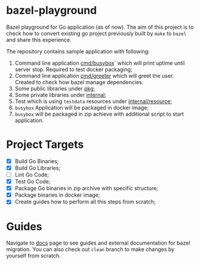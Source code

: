 # bazel-playground

Bazel playground for Go application (as of now). The aim of this project is to check how to convert existing go project
previously built by `make` to `bazel` and share this experience.

The repository contains sample application with following:

1) Command line application [cmd/busybox](cmd/busybox)` which will print uptime until server stop. Required to test
   docker packaging;
2) Command line application [cmd/greeter](cmd/greeter) which will greet the user. Created to check how bazel manage
   dependencies.
3) Some public libraries under [pkg](pkg);
4) Some private libraries under [internal](internal);
5) Test which is using `testdata` resources under [internal/resource](internal/resource);
6) `busybox` Application will be packaged in docker image;
7) `busybox` will be packaged in zip achieve with additional script to start application.

# Project Targets

- [x] Build Go Binaries;
- [x] Build Go Libraries;
- [ ] Lint Go Code;
- [x] Test Go Code;
- [x] Package Go binaries in zip archive with specific structure;
- [x] Package binaries in docker image;
- [x] Create guides how to perform all this steps from scratch;

# Guides

Navigate to [docs](docs) page to see guides and external documentation for bazel migration. You can also check
out `clean` branch to make changes by yourself from scratch.